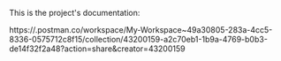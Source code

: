 This is the project's documentation:

 https://.postman.co/workspace/My-Workspace~49a30805-283a-4cc5-8336-0575712c8f15/collection/43200159-a2c70eb1-1b9a-4769-b0b3-de14f32f2a48?action=share&creator=43200159
